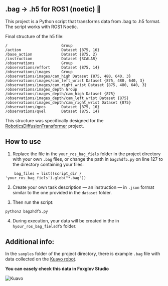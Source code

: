 ## .bag → .h5 for ROS1 (noetic) 🐢

This project is a Python script that transforms data from .bag to .h5 format. The script works with ROS1 Noetic.

Final structure of the h5 file:

```
/                        Group
/action                  Dataset {875, 16}
/base_action             Dataset {875, 2}
/instruction             Dataset {SCALAR}
/observations            Group
/observations/effort     Dataset {875, 14}
/observations/images     Group
/observations/images/cam_high Dataset {875, 480, 640, 3}
/observations/images/cam_left_wrist Dataset {875, 480, 640, 3}
/observations/images/cam_right_wrist Dataset {875, 480, 640, 3}
/observations/images_depth Group
/observations/images_depth/cam_high Dataset {875}
/observations/images_depth/cam_left_wrist Dataset {875}
/observations/images_depth/cam_right_wrist Dataset {875}
/observations/qpos       Dataset {875, 16}
/observations/qvel       Dataset {875, 14}
```

This structure was specifically designed for the [RoboticsDiffusionTransformer](https://github.com/thu-ml/RoboticsDiffusionTransformer) project.

## How to use

1. Replace the file in the `your_ros_bag_fiels` folder in the project directory with your own `.bag` files, or change the path in `bag2hdf5.py` on line 127 to the directory containing your files:

```
    bag_files = list((script_dir / 'your_ros_bag_fiels').glob("*.bag"))
```

2. Create your own task description — an instruction — in `.json` format similar to the one provided in the `dataset` folder.

3. Then run the script:

```
python3 bag2hdf5.py
```

4. During execution, your data will be created in the in `hyour_ros_bag_fielsdf5` folder.

## Additional info:

In the `samples` folder of the project directory, there is example `.bag` file with data collected on the [Kuavo robot](https://kuavo.lejurobot.com/beta_manual/basic_usage/kuavo-ros-control/docs/4%E5%BC%80%E5%8F%91%E6%8E%A5%E5%8F%A3/%E6%8E%A5%E5%8F%A3%E4%BD%BF%E7%94%A8%E6%96%87%E6%A1%A3/).


**You can easely check this data in Foxglov Studio**

![Kuavo](/rosbag2hdf5/kuavo.png)